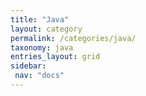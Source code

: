 ```yaml
---
title: "Java"
layout: category
permalink: /categories/java/
taxonomy: java
entries_layout: grid
sidebar:
 nav: "docs"
---
```


